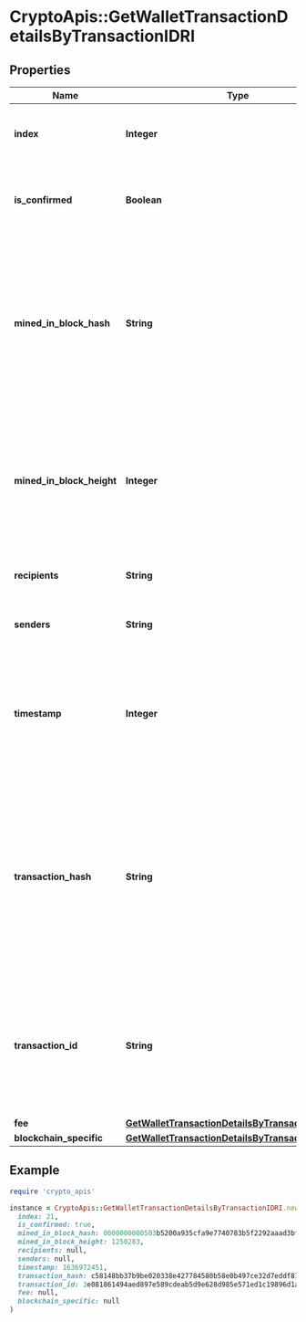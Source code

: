 # CryptoApis::GetWalletTransactionDetailsByTransactionIDRI

## Properties

| Name | Type | Description | Notes |
| ---- | ---- | ----------- | ----- |
| **index** | **Integer** | Represents the index position of the transaction in the specific block. |  |
| **is_confirmed** | **Boolean** | Represents the state of the transaction whether it is confirmed or not confirmed. |  |
| **mined_in_block_hash** | **String** | Represents the hash of the block where this transaction was mined/confirmed for first time. The hash is defined as a cryptographic digital fingerprint made by hashing the block header twice through the SHA256 algorithm. | [optional] |
| **mined_in_block_height** | **Integer** | Represents the hight of the block where this transaction was mined/confirmed for first time. The height is defined as the number of blocks in the blockchain preceding this specific block. | [optional] |
| **recipients** | **String** | String representation of the transaction to address |  |
| **senders** | **String** | String representation of the transaction from address |  |
| **timestamp** | **Integer** | Defines the exact date/time in Unix Timestamp when this transaction was mined, confirmed or first seen in Mempool, if it is unconfirmed. |  |
| **transaction_hash** | **String** | Represents the same as &#x60;transactionId&#x60; for account-based protocols like Ethereum, while it could be different in UTXO-based protocols like Bitcoin. E.g., in UTXO-based protocols &#x60;hash&#x60; is different from &#x60;transactionId&#x60; for SegWit transactions. |  |
| **transaction_id** | **String** | Represents the unique identifier of a transaction, i.e. it could be &#x60;transactionId&#x60; in UTXO-based protocols like Bitcoin, and transaction &#x60;hash&#x60; in Ethereum blockchain. |  |
| **fee** | [**GetWalletTransactionDetailsByTransactionIDRIFee**](GetWalletTransactionDetailsByTransactionIDRIFee.md) |  |  |
| **blockchain_specific** | [**GetWalletTransactionDetailsByTransactionIDRIBS**](GetWalletTransactionDetailsByTransactionIDRIBS.md) |  |  |

## Example

```ruby
require 'crypto_apis'

instance = CryptoApis::GetWalletTransactionDetailsByTransactionIDRI.new(
  index: 21,
  is_confirmed: true,
  mined_in_block_hash: 0000000000503b5200a935cfa9e7740783b5f2292aaad3bf273554abfb3d91ce,
  mined_in_block_height: 1250283,
  recipients: null,
  senders: null,
  timestamp: 1636972451,
  transaction_hash: c58148bb37b9be020338e427784580b58e0b497ce32d7eddf812de6a1a0d3133,
  transaction_id: 3e081861494aed897e589cdeab5d9e628d985e571ed1c19896d1aa698cce9d80,
  fee: null,
  blockchain_specific: null
)
```

